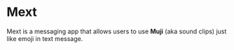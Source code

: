 # Mext
Mext is a messaging app that allows users to use <b>Muji</b> (aka sound clips) just like emoji in text message.
